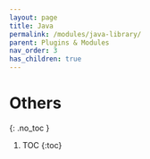 ```yaml
---
layout: page
title: Java
permalink: /modules/java-library/
parent: Plugins & Modules
nav_order: 3
has_children: true
---
```


# Others
{: .no_toc }

1. TOC
{:toc}
